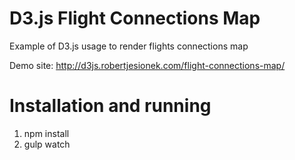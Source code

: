 # D3.js Flight Connections Map

Example of D3.js usage to render flights connections map

Demo site: http://d3js.robertjesionek.com/flight-connections-map/

# Installation and running

1. npm install
2. gulp watch


